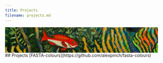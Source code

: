 ```yaml
---
title: Projects
filename: projects.md
--- 
```

<img align="left" src="https://raw.githubusercontent.com/alexpinch/alexpinch.github.io/main/images/banner.png"/>   
<br/><br/>  
## Projects
[FASTA-colours](https://github.com/alexpinch/fasta-colours)
